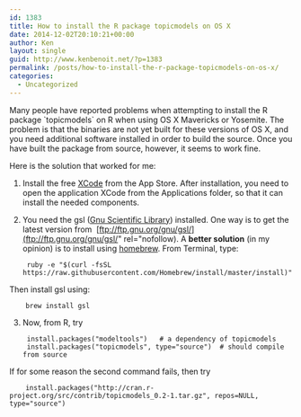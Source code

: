 ```yaml
---
id: 1383
title: How to install the R package topicmodels on OS X
date: 2014-12-02T20:10:21+00:00
author: Ken
layout: single
guid: http://www.kenbenoit.net/?p=1383
permalink: /posts/how-to-install-the-r-package-topicmodels-on-os-x/
categories:
  - Uncategorized
---
```

Many people have reported problems when attempting to install the R package \`topicmodels\` on R when using OS X Mavericks or Yosemite. The problem is that the binaries are not yet built for these versions of OS X, and you need additional software installed in order to build the source. Once you have built the package from source, however, it seems to work fine.

Here is the solution that worked for me:

1. Install the free [XCode](https://macappsto.re/gb/Bk9QD.m) from the App Store. After installation, you need to open the application XCode from the Applications folder, so that it can install the needed components.
2. You need the gsl ([Gnu Scientific Library](http://www.gnu.org/software/gsl/)) installed. One way is to get the latest version from  [ftp://ftp.gnu.org/gnu/gsl/](ftp://ftp.gnu.org/gnu/gsl/" rel="nofollow). A **better solution** (in my opinion) is to install using [homebrew](http://brew.sh/). From Terminal, type:

        ruby -e "$(curl -fsSL https://raw.githubusercontent.com/Homebrew/install/master/install)"
Then install gsl using:

        brew install gsl

3. Now, from R, try

        install.packages("modeltools")   # a dependency of topicmodels
        install.packages("topicmodels", type="source")  # should compile from source

  If for some reason the second command fails, then try

        install.packages("http://cran.r-project.org/src/contrib/topicmodels_0.2-1.tar.gz", repos=NULL, type="source")
